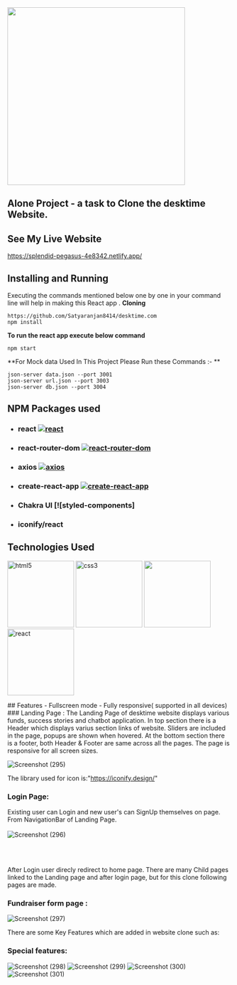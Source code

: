 <img src="https://desktime.com/static/logo/logo-dark-without-padding.svg" width="400"/>

## Alone Project - a task to Clone the desktime Website.


## See My Live Website

https://splendid-pegasus-4e8342.netlify.app/

## Installing and Running

Executing the commands mentioned below one by one in your command line will help in making this React app .
**Cloning**
```
https://github.com/Satyaranjan8414/desktime.com
npm install
```
**To run the react app execute below command**
```
npm start
```
**For Mock data Used In This Project Please Run these Commands :- **
```
json-server data.json --port 3001
json-server url.json --port 3003
json-server db.json --port 3004
```
## NPM Packages used
- ### react [![react](https://camo.githubusercontent.com/475b49b04214dfa67c1ec8a2837888ae63003feb7b71fd45be30ff360148ad87/68747470733a2f2f696d672e736869656c64732e696f2f6e706d2f762f72656163742e7376673f7374796c653d666c6174)](https://github.com/facebook/react)
- ### react-router-dom [![react-router-dom](https://camo.githubusercontent.com/475b49b04214dfa67c1ec8a2837888ae63003feb7b71fd45be30ff360148ad87/68747470733a2f2f696d672e736869656c64732e696f2f6e706d2f762f72656163742e7376673f7374796c653d666c6174)](https://github.com/ReactTraining/react-router/tree/master/packages/react-router-dom)
- ### axios [![axios](https://camo.githubusercontent.com/1f22b6c297d1cb0e3aa68b2e6fed42da8b002bbefca8d63e99e0b790da8cce9b/68747470733a2f2f696d672e736869656c64732e696f2f6e706d2f762f6178696f732e7376673f7374796c653d666c61742d737175617265)](https://github.com/axios/axios)
- ### create-react-app [![create-react-app](https://camo.githubusercontent.com/475b49b04214dfa67c1ec8a2837888ae63003feb7b71fd45be30ff360148ad87/68747470733a2f2f696d672e736869656c64732e696f2f6e706d2f762f72656163742e7376673f7374796c653d666c6174)](https://github.com/facebook/create-react-app)
- ###   Chakra UI [![styled-components]
- ### iconify/react

## Technologies Used
<p float="left">
  <img src="https://encrypted-tbn0.gstatic.com/images?q=tbn:ANd9GcSVAIP_Cf5nPr-oj9tc2fHg1DEugRc_UjIxtw&usqp=CAU" alt="html5" height="150"/>
  <img src="https://encrypted-tbn0.gstatic.com/images?q=tbn:ANd9GcS0LAimh7HEcDu0N8uhkCXiAE-BEaLTHlHG4A&usqp=CAU" alt="css3" height="150"/> 
  <img src="https://encrypted-tbn0.gstatic.com/images?q=tbn:ANd9GcRB0_ijMX_4xf0rGse2D334wtm-LcqQ_lrsFQ&usqp=CAU"  height="150"/>
  <img src="https://www.patterns.dev/img/reactjs/react-logo@3x.svg" alt="react" height="150"/>
</p>
## Features
- Fullscreen mode
- Fully responsive( supported in all devices)
### Landing Page :
The Landing Page of desktime website displays various funds, success stories and chatbot application.
In top section there is a Header which displays varius section links of website.
Sliders are included in the page, popups are shown when hovered.
At the bottom section there is a footer, both Header & Footer are same across all the pages.
The page is responsive for all screen sizes.
<br/>

![Screenshot (295)](https://user-images.githubusercontent.com/107980582/207095632-00715172-d996-455a-84f6-421d4c226aa4.png)

The library used for icon is:"https://iconify.design/"
<br/>
### Login Page:
Existing user can Login and new user's can SignUp themselves on page.
From NavigationBar of Landing Page.
<br>
<br>
![Screenshot (296)](https://user-images.githubusercontent.com/107980582/207096331-637619ca-f729-4288-8c8d-bb08a048ab3d.png)

<br/>
<br/>

After Login user direcly redirect to home page.
There are many Child pages linked to the Landing page and after login page, but for this clone following pages are made.
### Fundraiser form page :


![Screenshot (297)](https://user-images.githubusercontent.com/107980582/207096637-592e8ebb-826a-4807-b04d-2f98bf0bccce.png)

There are some Key Features which are added in website clone such as:

### Special features:


 ![Screenshot (298)](https://user-images.githubusercontent.com/107980582/207097066-6d8ebbff-f3e6-48de-8810-04dfe0f159a0.png)
![Screenshot (299)](https://user-images.githubusercontent.com/107980582/207097093-092e2bed-4b04-4ae1-bd2d-7cf0af5a0672.png)
![Screenshot (300)](https://user-images.githubusercontent.com/107980582/207097124-11fdbc5c-8510-4b2a-a42b-7efcd7852b50.png)
![Screenshot (301)](https://user-images.githubusercontent.com/107980582/207097141-bb27edb1-f007-4d6e-a4f9-117ccf9ce684.png)





